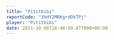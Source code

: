 ```yaml
---
title: "Pititbibi"
reportCode: "3hHY2MRKgrdDkTPj"
player: "Pititbibi"
date: 2021-10-06T18:48:50.877000+00:00
---
```

